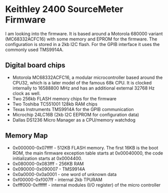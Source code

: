 # Keithley 2400 SourceMeter Firmware

I am looking into the firmware. It is based around a Motorola 680000 variant (MC68332ACFC16) with some memory and EPROM for the firmware. The configuration is stored in a 2kb I2C flash. For the GPIB interface it uses the commonly used TMS9914A.

## Digital board chips

- Motorola MC68332ACFC16, a modular microcontroller based around the CPU32, which is a later model of the famous 68k CPU. It is clocked internally to 16588800 MHz and has an additional external 32768 Hz clock as well.
- Two 256kb FLASH memory chips for the firmware
- Two Toshiba TC551001 128kb RAM chips
- Texas Instruments TMS9914A for the GPIB communication
- Microchip 24LC16B (2kb I2C EEPROM for configuration data)
- Dallas DS1236 Micro Manager as a CPU/memory watchdog

## Memory Map

- 0x000000-0x07ffff - 512KB FLASH memory. The first 16KB is the boot ROM, the main firmware exception table starts at 0x00040000, the code initialization starts at 0x0004400.
- 0x080000-0x083fff - 256KB RAM
- 0x090000-0x090007 - TMS9914A
- 0x0a0000-0x0a0001 - one word of unknown data
- 0xf00000-0xf007ff - internal 2kb TPURAM
- 0xfff000-0xffffff - internal modules (I/O register) of the micro controller
